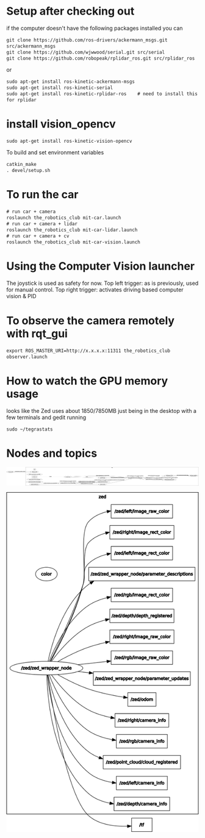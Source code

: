 # Setup after checking out
if the computer doesn't have the following packages installed you can
```
git clone https://github.com/ros-drivers/ackermann_msgs.git src/ackermann_msgs
git clone https://github.com/wjwwood/serial.git src/serial
git clone https://github.com/robopeak/rplidar_ros.git src/rplidar_ros
```
or
```
sudo apt-get install ros-kinetic-ackermann-msgs
sudo apt-get install ros-kinetic-serial
sudo apt-get install ros-kinetic-rplidar-ros    # need to install this for rplidar
```

# install vision_opencv
```
sudo apt-get install ros-kinetic-vision-opencv
```

To build and set environment variables
```
catkin_make
. devel/setup.sh
```


# To run the car
```
# run car + camera
roslaunch the_robotics_club mit-car.launch
# run car + camera + lidar
roslaunch the_robotics_club mit-car-lidar.launch
# run car + camera + cv
roslaunch the_robotics_club mit-car-vision.launch
```

# Using the Computer Vision launcher
The joystick is used as safety for now. 
Top left trigger: as is previously, used for manual control.
Top right trigger: activates driving based computer vision & PID


# To observe the camera remotely with rqt_gui
```
export ROS_MASTER_URI=http://x.x.x.x:11311 the_robotics_club observer.launch
```



# How to watch the GPU memory usage
looks like the Zed uses about 1850/7850MB just being in the desktop with a few terminals and gedit running
```
sudo ~/tegrastats
```


# Nodes and topics
![alt text](../images/vesc_nodes.png "vesc nodes")

![alt text](../images/zed_topics.png "zed topics")
